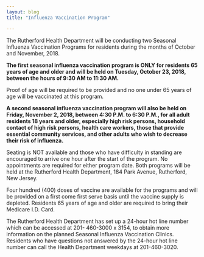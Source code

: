 ```yaml
---
layout: blog
title: "Influenza Vaccination Program"

---
```


The Rutherford Health Department will be conducting two Seasonal Influenza Vaccination Programs for
residents during the months of October and November, 2018.

**The first seasonal influenza vaccination program is ONLY for residents 65 years of age and older and
will be held on Tuesday, October 23, 2018, between the hours of 9:30 AM to 11:30 AM.** 

Proof of age will be required to be provided and no one under 65 years of age will be vaccinated at this program.

**A second seasonal influenza vaccination program will also be held on Friday, November 2, 2018,
between 4:30 P.M. to 6:30 P.M., for all adult residents 18 years and older, especially high risk persons,
household contact of high risk persons, health care workers, those that provide essential community
services, and other adults who wish to decrease their risk of influenza.**

Seating is NOT available and those who have difficulty in standing are encouraged to arrive one
hour after the start of the program. No appointments are required for either program date.
Both programs will be held at the Rutherford Health Department, 184 Park Avenue, Rutherford, New
Jersey.

Four hundred (400) doses of vaccine are available for the programs and will be provided on a first come
first serve basis until the vaccine supply is depleted. Residents 65 years of age and older are required
to bring their Medicare I.D. Card.

The Rutherford Health Department has set up a 24-hour hot line number which can be accessed at 201-
460-3000 x 3154, to obtain more information on the planned Seasonal Influenza Vaccination Clinics.
Residents who have questions not answered by the 24-hour hot line number can call the Health
Department weekdays at 201-460-3020.

